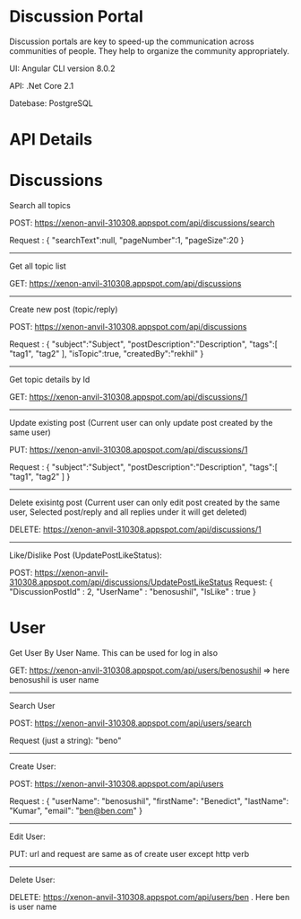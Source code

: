 # Discussion Portal
Discussion portals are key to speed-up the communication across communities of people. They help to organize the community appropriately.

UI: Angular CLI version 8.0.2

API: .Net Core 2.1

Datebase: PostgreSQL 


# API Details 

# Discussions

Search all topics

POST: https://xenon-anvil-310308.appspot.com/api/discussions/search

Request :
{
   "searchText":null,
   "pageNumber":1,
   "pageSize":20
}

---------------------------------------------------------------------------------------------------------------------

Get all topic list

GET: https://xenon-anvil-310308.appspot.com/api/discussions

---------------------------------------------------------------------------------------------------------------------

Create new post (topic/reply)

POST: https://xenon-anvil-310308.appspot.com/api/discussions

Request :
{
   "subject":"Subject",
   "postDescription":"Description",
   "tags":[
      "tag1",
      "tag2"
   ],
   "isTopic":true,
   "createdBy":"rekhil"
}

---------------------------------------------------------------------------------------------------------------------

Get topic details by Id

GET: https://xenon-anvil-310308.appspot.com/api/discussions/1

---------------------------------------------------------------------------------------------------------------------

Update existing post (Current user can only update post created by the same user)

PUT: https://xenon-anvil-310308.appspot.com/api/discussions/1

Request :
{
   "subject":"Subject",
   "postDescription":"Description",
   "tags":[
      "tag1",
      "tag2"
   ]
}

---------------------------------------------------------------------------------------------------------------------

Delete exisintg post (Current user can only edit post created by the same user, Selected post/reply and all replies under it will get deleted)

DELETE: https://xenon-anvil-310308.appspot.com/api/discussions/1

---------------------------------------------------------------------------------------------------------------------

Like/Dislike Post (UpdatePostLikeStatus):

POST: https://xenon-anvil-310308.appspot.com/api/discussions/UpdatePostLikeStatus
Request:
{
    "DiscussionPostId" : 2,
    "UserName" : "benosushil",
    "IsLike" : true
}

# User

Get User By User Name. This can be used for log in also

GET: https://xenon-anvil-310308.appspot.com/api/users/benosushil => here benosushil is user name

---------------------------------------------------------------------------------------------------------------------

Search User 

POST: https://xenon-anvil-310308.appspot.com/api/users/search

Request (just a string): "beno"

---------------------------------------------------------------------------------------------------------------------

Create User: 

POST: https://xenon-anvil-310308.appspot.com/api/users

Request : 
{
    "userName": "benosushil",
    "firstName": "Benedict",
    "lastName": "Kumar",
    "email": "ben@ben.com"
}

---------------------------------------------------------------------------------------------------------------------

Edit User:

PUT: url and request are same as of create user except http verb

---------------------------------------------------------------------------------------------------------------------

Delete User: 

DELETE: https://xenon-anvil-310308.appspot.com/api/users/ben . Here ben is user name


